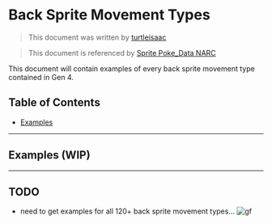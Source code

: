 # Back Sprite Movement Types
> This document was written by [turtleisaac](https://github.com/turtleisaac)

> This document is referenced by [Sprite Poke_Data NARC](poke_data.md)

This document will contain examples of every back sprite movement type contained in Gen 4.

## Table of Contents
* [Examples](#examples-wip)

---

## Examples (WIP)

---

## TODO
* need to get examples for all 120+ back sprite movement types...
![gf](https://cdn.discordapp.com/attachments/720028281566658581/1093024745248784384/ezgif.com-gif-maker.gif)